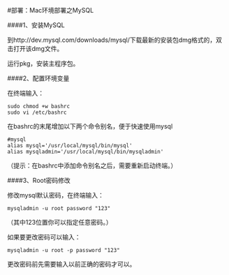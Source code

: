 #部署：Mac环境部署之MySQL


####1、安装MySQL

<p>
到http://dev.mysql.com/downloads/mysql/下载最新的安装包dmg格式的，双击打开该dmg文件。

运行pkg，安装主程序包。

####2、配置环境变量

<p>
在终端输入：

	sudo chmod +w bashrc	sudo vi /etc/bashrc
在bashrc的末尾增加以下两个命令别名，便于快速使用mysql
	#mysql	alias mysql='/usr/local/mysql/bin/mysql'	alias mysqladmin='/usr/local/mysql/bin/mysqladmin'
（提示：在bashrc中添加命令别名之后，需要重新启动终端。）
####3、Root密码修改
<p>修改mysql默认密码，在终端输入：
	mysqladmin -u root password "123"
（其中123位置你可以指定任意密码。）
如果要更改密码可以输入：
	mysqladmin -u root -p password "123"
更改密码前先需要输入以前正确的密码才可以。